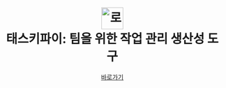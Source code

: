 <div align="center">  
    <h1>  
        <img alt="로고" src='public/images/logo-large.svg' height="50" /><br>  
        태스키파이: 팀을 위한 작업 관리 생산성 도구
    </h1>  
    <a href="https://taskify-rouge-tau.vercel.app">바로가기</a>  
</div>
